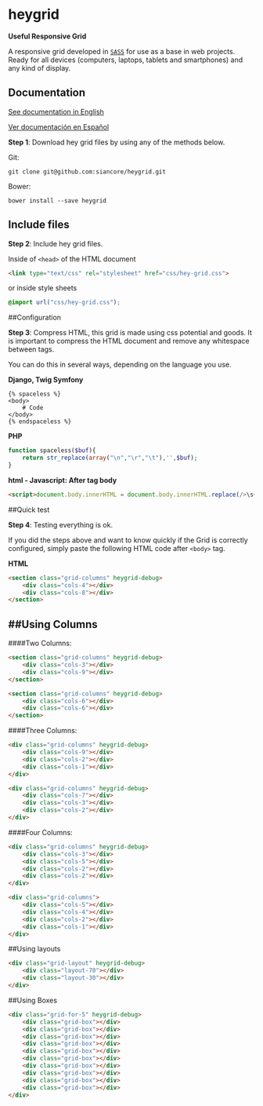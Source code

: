 heygrid
=======

**Useful Responsive Grid**


A responsive grid developed in [`SASS`](http://sass-lang.com/) for use as a base in web projects. Ready for all devices (computers, laptops, tablets and smartphones) and any kind of display.

## Documentation

[See documentation in English](http://heygrid.com/)

[Ver documentación en Español](http://es.heygrid.com/)

**Step 1**: Download  hey grid  files by using any of the methods below.


Git:
```git
git clone git@github.com:siancore/heygrid.git
```

Bower:
```bower
bower install --save heygrid
```


## Include files


**Step 2**:  Include  hey grid files.

Inside of  `<head>`  of the HTML document

```html
<link type="text/css" rel="stylesheet" href="css/hey-grid.css">
```

or inside style sheets

```css
@import url("css/hey-grid.css");
```


##Configuration

**Step 3**:  Compress HTML, this grid is made using  css  potential and goods. It is important to compress the HTML document and remove any whitespace between tags.

You can do this in several ways, depending on the language you use.

**Django, Twig Symfony**

```django
{% spaceless %}
<body>
	# Code
</body>
{% endspaceless %}
```

**PHP**
```php
function spaceless($buf){
	return str_replace(array("\n","\r","\t"),'',$buf);
}
```

**html - Javascript: After tag body**
```html
<script>document.body.innerHTML = document.body.innerHTML.replace(/>\s+</g, "><");</script>
```

##Quick test

**Step 4**: Testing everything is ok.

If you did the steps above and want to know quickly if the  Grid  is correctly configured, simply paste the following HTML code after `<body>` tag. 

**HTML**
```html
<section class="grid-columns" heygrid-debug>
	<div class="cols-4"></div>
	<div class="cols-8"></div>
</section>
```

##Using Columns
---------------

####Two Columns:

```html
<section class="grid-columns" heygrid-debug>
	<div class="cols-3"></div>
	<div class="cols-9"></div>
</section>

<section class="grid-columns" heygrid-debug>
	<div class="cols-6"></div>
	<div class="cols-6"></div>
</section>
```

####Three Columns:

```html
<div class="grid-columns" heygrid-debug>
	<div class="cols-9"></div>
	<div class="cols-2"></div>
	<div class="cols-1"></div>
</div>

<div class="grid-columns" heygrid-debug>
	<div class="cols-7"></div>
	<div class="cols-3"></div>
	<div class="cols-2"></div>
</div>
```

####Four Columns:

```html
<div class="grid-columns" heygrid-debug>
	<div class="cols-3"></div>
	<div class="cols-5"></div>
	<div class="cols-2"></div>
	<div class="cols-2"></div>
</div>

<div class="grid-columns">
	<div class="cols-5"></div>
	<div class="cols-4"></div>
	<div class="cols-2"></div>
	<div class="cols-1"></div>
</div>
```

##Using layouts


```html
<div class="grid-layout" heygrid-debug>
	<div class="layout-70"></div>
	<div class="layout-30"></div>
</div>
```

##Using Boxes


```html
<div class="grid-for-5" heygrid-debug>
	<div class="grid-box"></div>
	<div class="grid-box"></div>
	<div class="grid-box"></div>
	<div class="grid-box"></div>
	<div class="grid-box"></div>
	<div class="grid-box"></div>
	<div class="grid-box"></div>
	<div class="grid-box"></div>
	<div class="grid-box"></div>
	<div class="grid-box"></div>
</div>
```

